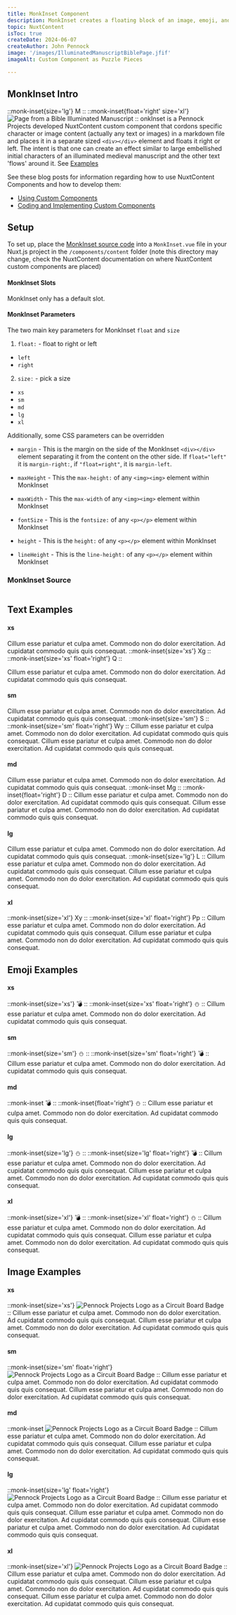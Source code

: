 ```yaml
---
title: MonkInset Component
description: MonkInset creates a floating block of an image, emoji, and/or text with an effect like an illuminated medieval manuscript for NuxtContent authors using simple Markdown text syntax.
topic: NuxtContent
isToc: true
createDate: 2024-06-07
createAuthor: John Pennock
image: '/images/IlluminatedManuscriptBiblePage.jfif'
imageAlt: Custom Component as Puzzle Pieces

---
```


## MonkInset Intro

::monk-inset{size='lg'}
M
::
::monk-inset{float='right' size='xl'}
![Page from a Bible Illuminated Manuscript](/images/IlluminatedManuscriptBiblePage.jfif)
::
onkInset is a Pennock Projects developed NuxtContent custom component that cordons specific character or image content (actually any text or images) in a markdown file and places it in a separate sized `<div></div>` element and floats it right or left. The intent is that one can create an effect similar to large embellished initial characters of an illuminated medieval manuscript and the other text 'flows' around it. See [Examples](#text-examples)



See these blog posts for information regarding how to use NuxtContent Components and how to develop them:
- [Using Custom Components](/blog/2024/nuxtcontentcomponentusage) 
- [Coding and Implementing Custom Components](/blog/2024/nuxtcontentcomponentimplement) 


## Setup

To set up, place the [MonkInset source code](#MonkInsetSource) into a `MonkInset.vue` file in your Nuxt.js project in the `/components/content` folder (note this directory may change, check the NuxtContent documentation on where NuxtContent custom components are placed)

#### MonkInset Slots
MonkInset only has a default slot.

#### MonkInset Parameters
The two main key parameters for MonkInset `float` and `size`
1. `float:` - float to right or left
  - `left`
  - `right`
2. `size:` - pick a size
  - `xs`
  - `sm`
  - `md`
  - `lg`
  - `xl`

Additionally, some CSS parameters can be overridden

- `margin` - This is the margin on the side of the MonkInset `<div></div>` element separating it from the content on the other side.  If `float="left"` it is `margin-right:`, if `"float=right"`, it is `margin-left`.

- `maxHeight` - This the `max-height:` of any `<img><img>` element within MonkInset
- `maxWidth` - This the `max-width` of any `<img><img>` element within MonkInset
- `fontSize` - This is the `fontsize:` of any `<p></p>` element within MonkInset
- `height` - This is the `height:` of any `<p></p>` element within MonkInset
- `lineHeight` - This is the `line-height:` of any `<p></p>` element within MonkInset

### MonkInset Source
```vue
```

## Text Examples

#### xs

Cillum esse pariatur et culpa amet. Commodo non do dolor exercitation. Ad cupidatat commodo quis quis consequat. 
::monk-inset{size='xs'}
Xg
::
::monk-inset{size='xs' float='right'}
Q
::

Cillum esse pariatur et culpa amet. Commodo non do dolor exercitation. Ad cupidatat commodo quis quis consequat. 

#### sm

Cillum esse pariatur et culpa amet. Commodo non do dolor exercitation. Ad cupidatat commodo quis quis consequat. 
::monk-inset{size='sm'}
S
::
::monk-inset{size='sm' float='right'}
Wy
::
Cillum esse pariatur et culpa amet. Commodo non do dolor exercitation. Ad cupidatat commodo quis quis consequat. Cillum esse pariatur et culpa amet. Commodo non do dolor exercitation. Ad cupidatat commodo quis quis consequat. 

#### md

Cillum esse pariatur et culpa amet. Commodo non do dolor exercitation. Ad cupidatat commodo quis quis consequat. 
::monk-inset
Mg
::
::monk-inset{float='right'}
D
::
Cillum esse pariatur et culpa amet. Commodo non do dolor exercitation. Ad cupidatat commodo quis quis consequat. Cillum esse pariatur et culpa amet. Commodo non do dolor exercitation. Ad cupidatat commodo quis quis consequat. 

#### lg

Cillum esse pariatur et culpa amet. Commodo non do dolor exercitation. Ad cupidatat commodo quis quis consequat. 
::monk-inset{size='lg'}
L
::
Cillum esse pariatur et culpa amet. Commodo non do dolor exercitation. Ad cupidatat commodo quis quis consequat. 
Cillum esse pariatur et culpa amet. Commodo non do dolor exercitation. Ad cupidatat commodo quis quis consequat. 

#### xl

::monk-inset{size='xl'}
Xy
::
::monk-inset{size='xl' float='right'}
Pp
::
Cillum esse pariatur et culpa amet. Commodo non do dolor exercitation. Ad cupidatat commodo quis quis consequat. 
Cillum esse pariatur et culpa amet. Commodo non do dolor exercitation. Ad cupidatat commodo quis quis consequat. 

## Emoji Examples

#### xs

::monk-inset{size='xs'}
:bomb:
::
::monk-inset{size='xs' float='right'}
:snowman:
::
Cillum esse pariatur et culpa amet. Commodo non do dolor exercitation. Ad cupidatat commodo quis quis consequat.

#### sm

::monk-inset{size='sm'}
:snowman:
::
::monk-inset{size='sm' float='right'}
:bomb:
::
Cillum esse pariatur et culpa amet. Commodo non do dolor exercitation. Ad cupidatat commodo quis quis consequat.

#### md

::monk-inset
:bomb:
::
::monk-inset{float='right'}
:snowman:
::
Cillum esse pariatur et culpa amet. Commodo non do dolor exercitation. Ad cupidatat commodo quis quis consequat.

#### lg

::monk-inset{size='lg'}
:snowman:
::
::monk-inset{size='lg' float='right'}
:bomb:
::
Cillum esse pariatur et culpa amet. Commodo non do dolor exercitation. Ad cupidatat commodo quis quis consequat.
Cillum esse pariatur et culpa amet. Commodo non do dolor exercitation. Ad cupidatat commodo quis quis consequat.

#### xl

::monk-inset{size='xl'}
:bomb:
::
::monk-inset{size='xl' float='right'}
:snowman:
::
Cillum esse pariatur et culpa amet. Commodo non do dolor exercitation. Ad cupidatat commodo quis quis consequat.
Cillum esse pariatur et culpa amet. Commodo non do dolor exercitation. Ad cupidatat commodo quis quis consequat.

## Image Examples

#### xs

::monk-inset{size='xs'}
![Pennock Projects Logo as a Circuit Board Badge](/images/PennockProjectsLogo.png)
::
Cillum esse pariatur et culpa amet. Commodo non do dolor exercitation. Ad cupidatat commodo quis quis consequat.
Cillum esse pariatur et culpa amet. Commodo non do dolor exercitation. Ad cupidatat commodo quis quis consequat.

#### sm

::monk-inset{size='sm' float='right'}
![Pennock Projects Logo as a Circuit Board Badge](/images/PennockProjectsLogo.png)
::
Cillum esse pariatur et culpa amet. Commodo non do dolor exercitation. Ad cupidatat commodo quis quis consequat. Cillum esse pariatur et culpa amet. Commodo non do dolor exercitation. Ad cupidatat commodo quis quis consequat.

#### md

::monk-inset
![Pennock Projects Logo as a Circuit Board Badge](/images/PennockProjectsLogo.png)
::
Cillum esse pariatur et culpa amet. Commodo non do dolor exercitation. Ad cupidatat commodo quis quis consequat.
Cillum esse pariatur et culpa amet. Commodo non do dolor exercitation. Ad cupidatat commodo quis quis consequat.

#### lg

::monk-inset{size='lg' float='right'}
![Pennock Projects Logo as a Circuit Board Badge](/images/PennockProjectsLogo.png)
::
Cillum esse pariatur et culpa amet. Commodo non do dolor exercitation. Ad cupidatat commodo quis quis consequat.
Cillum esse pariatur et culpa amet. Commodo non do dolor exercitation. Ad cupidatat commodo quis quis consequat.
Cillum esse pariatur et culpa amet. Commodo non do dolor exercitation. Ad cupidatat commodo quis quis consequat.

#### xl

::monk-inset{size='xl'}
![Pennock Projects Logo as a Circuit Board Badge](/images/PennockProjectsLogo.png)
::
Cillum esse pariatur et culpa amet. Commodo non do dolor exercitation. Ad cupidatat commodo quis quis consequat.
Cillum esse pariatur et culpa amet. Commodo non do dolor exercitation. Ad cupidatat commodo quis quis consequat.
Cillum esse pariatur et culpa amet. Commodo non do dolor exercitation. Ad cupidatat commodo quis quis consequat.
